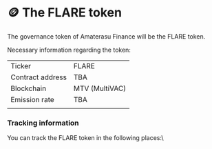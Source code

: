 # 🪙 The FLARE token

The governance token of Amaterasu Finance will be the FLARE token.



Necessary information regarding the token:

|                  |                |
| ---------------- | -------------- |
| Ticker           | FLARE          |
| Contract address | TBA            |
| Blockchain       | MTV (MultiVAC) |
| Emission rate    | TBA            |
|                  |                |

### Tracking information

You can track the FLARE token in the following places:\
